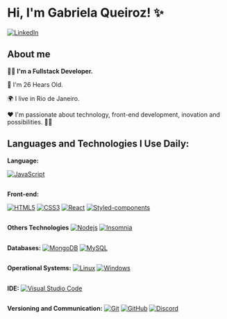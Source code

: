 # Hi, I'm Gabriela Queiroz! ✨

[![LinkedIn](https://img.shields.io/static/v1?label=LinkedIn&message=%20&color=pink&logo=LinkedIn&style=flat-square&logoColor=white)](https://www.linkedin.com/in/gabriela-queiroz-74a8a1100/)

## About me


👩‍💻 <strong>I'm a Fullstack Developer.</strong> 

👣 I'm 26 Hears Old.

🌍 I live in Rio de Janeiro.

❤ I'm passionate about technology, front-end development, inovation and  possibilities. 🎯🚀

## Languages and Technologies I Use Daily:

**Language:**

[![JavaScript](https://img.shields.io/badge/-JavaScript-black?style=flat-square&logo=javascript&link=https://github.com/gabiqrm/)](https://github.com/gabiqrm/) 

##

**Front-end:**

[![HTML5](https://img.shields.io/badge/-HTML5-E34F26?style=flat-square&logo=html5&logoColor=white&link=https://github.com/gabiqrm/)](https://github.com/gabiqrm/)  [![CSS3](https://img.shields.io/badge/-CSS3-1572B6?style=flat-square&logo=css3&link=https://github.com/gabiqrm/)](https://github.com/gabiqrm/)  [![React](https://img.shields.io/badge/-React-black?style=flat-square&logo=react&link=https://github.com/gabiqrm/)](https://github.com/gabiqrm/) [![Styled-components](https://img.shields.io/badge/-Styled%20Components-pink?style=flat-square&logo=styled-components)](https://github.com/gabiqrm/) 

##

**Others Technologies**
[![Nodejs](https://img.shields.io/badge/-Nodejs-black?style=flat-square&logo=Node.js&link=https://github.com/gabiqrm/)](https://github.com/gabiqrm/)
[![Insomnia](https://img.shields.io/badge/-Insomnia-5849BE?style=flat-square&logo=Insomnia&link=https://github.com/gabiqrm/)](https://github.com/gabiqrm/)

##

**Databases:**
[![MongoDB](https://img.shields.io/badge/-MongoDB-black?style=flat-square&logo=mongodb&link=https://github.com/gabiqrm/)](https://github.com/gabiqrm/)
[![MySQL](https://img.shields.io/badge/-MySQL-a0c4db?style=flat-square&logo=mysql&link=https://github.com/ildaneta/)](https://github.com/gabiqrm/)

##

**Operational Systems:**
[![Linux](https://img.shields.io/badge/-Linux-333333?style=flat-square&logo=Linux&link=https://github.com/gabiqrm/)](https://github.com/gabiqrm/)
[![Windows](https://img.shields.io/badge/-Windows-0078D6?style=flat-square&logo=Windows&link=https://github.com/gabiqrm/)](https://github.com/gabiqrm/)

##

**IDE:**
[![Visual Studio Code](https://img.shields.io/badge/-Visual%20Studio%20Code-007ACC?style=flat-square&logo=VisualStudioCode&link=https://github.com/gabiqrm/)](https://github.com/gabiqrm/)

##

**Versioning and Communication:**
[![Git](https://img.shields.io/badge/-Git-black?style=flat-square&logo=git&link=https://github.com/gabiqrm/)](https://github.com/gabiqrm/)
[![GitHub](https://img.shields.io/badge/-GitHub-181717?style=flat-square&logo=github&link=https://github.com/gabiqrm/)](https://github.com/gabiqrm/)
[![Discord](https://img.shields.io/badge/-Discord-000000?style=flat-square&logo=Discord&link=https://github.com/gabiqrm/)](https://github.com/gabiqrm/)
